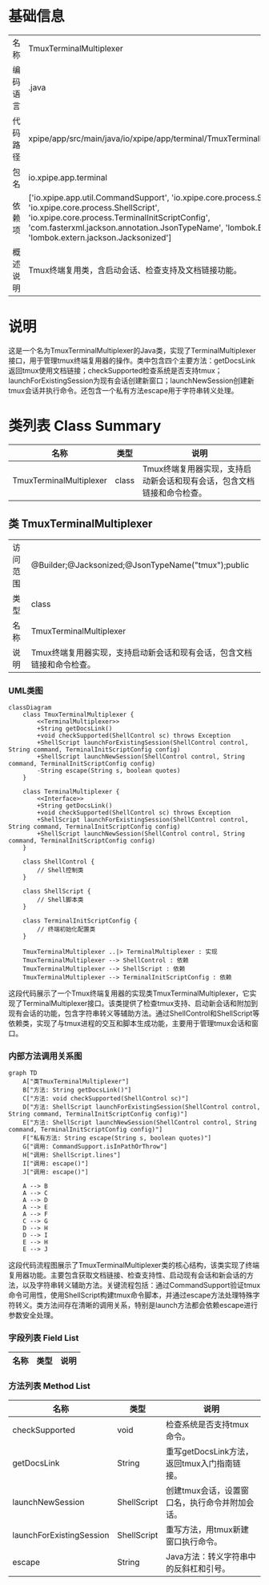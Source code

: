 # 基础信息

|      |      |
|------|------|
| 名称 | TmuxTerminalMultiplexer |
| 编码语言 | .java |
| 代码路径 | xpipe/app/src/main/java/io/xpipe/app/terminal/TmuxTerminalMultiplexer.java |
| 包名 | io.xpipe.app.terminal |
| 依赖项 | ['io.xpipe.app.util.CommandSupport', 'io.xpipe.core.process.ShellControl', 'io.xpipe.core.process.ShellScript', 'io.xpipe.core.process.TerminalInitScriptConfig', 'com.fasterxml.jackson.annotation.JsonTypeName', 'lombok.Builder', 'lombok.extern.jackson.Jacksonized'] |
| 概述说明 | Tmux终端复用类，含启动会话、检查支持及文档链接功能。 |

# 说明

这是一个名为TmuxTerminalMultiplexer的Java类，实现了TerminalMultiplexer接口，用于管理tmux终端复用器的操作。类中包含四个主要方法：getDocsLink返回tmux使用文档链接；checkSupported检查系统是否支持tmux；launchForExistingSession为现有会话创建新窗口；launchNewSession创建新tmux会话并执行命令。还包含一个私有方法escape用于字符串转义处理。

# 类列表 Class Summary

| 名称   | 类型  | 说明 |
|-------|------|-------------|
| TmuxTerminalMultiplexer | class | Tmux终端复用器实现，支持启动新会话和现有会话，包含文档链接和命令检查。 |



## 类 TmuxTerminalMultiplexer

|      |      |
|------|------|
| 访问范围 | @Builder;@Jacksonized;@JsonTypeName("tmux");public |
| 类型 | class |
| 名称 | TmuxTerminalMultiplexer |
| 说明 | Tmux终端复用器实现，支持启动新会话和现有会话，包含文档链接和命令检查。 |


### UML类图

```mermaid
classDiagram
    class TmuxTerminalMultiplexer {
        <<TerminalMultiplexer>>
        +String getDocsLink()
        +void checkSupported(ShellControl sc) throws Exception
        +ShellScript launchForExistingSession(ShellControl control, String command, TerminalInitScriptConfig config)
        +ShellScript launchNewSession(ShellControl control, String command, TerminalInitScriptConfig config)
        -String escape(String s, boolean quotes)
    }

    class TerminalMultiplexer {
        <<Interface>>
        +String getDocsLink()
        +void checkSupported(ShellControl sc) throws Exception
        +ShellScript launchForExistingSession(ShellControl control, String command, TerminalInitScriptConfig config)
        +ShellScript launchNewSession(ShellControl control, String command, TerminalInitScriptConfig config)
    }

    class ShellControl {
        // Shell控制类
    }

    class ShellScript {
        // Shell脚本类
    }

    class TerminalInitScriptConfig {
        // 终端初始化配置类
    }

    TmuxTerminalMultiplexer ..|> TerminalMultiplexer : 实现
    TmuxTerminalMultiplexer --> ShellControl : 依赖
    TmuxTerminalMultiplexer --> ShellScript : 依赖
    TmuxTerminalMultiplexer --> TerminalInitScriptConfig : 依赖
```

这段代码展示了一个Tmux终端复用器的实现类TmuxTerminalMultiplexer，它实现了TerminalMultiplexer接口。该类提供了检查tmux支持、启动新会话和附加到现有会话的功能，包含字符串转义等辅助方法。通过ShellControl和ShellScript等依赖类，实现了与tmux进程的交互和脚本生成功能，主要用于管理tmux会话和窗口。


### 内部方法调用关系图

```mermaid
graph TD
    A["类TmuxTerminalMultiplexer"]
    B["方法: String getDocsLink()"]
    C["方法: void checkSupported(ShellControl sc)"]
    D["方法: ShellScript launchForExistingSession(ShellControl control, String command, TerminalInitScriptConfig config)"]
    E["方法: ShellScript launchNewSession(ShellControl control, String command, TerminalInitScriptConfig config)"]
    F["私有方法: String escape(String s, boolean quotes)"]
    G["调用: CommandSupport.isInPathOrThrow"]
    H["调用: ShellScript.lines"]
    I["调用: escape()"]
    J["调用: escape()"]

    A --> B
    A --> C
    A --> D
    A --> E
    A --> F
    C --> G
    D --> H
    D --> I
    E --> H
    E --> J
```

这段代码流程图展示了TmuxTerminalMultiplexer类的核心结构，该类实现了终端复用器功能。主要包含获取文档链接、检查支持性、启动现有会话和新会话的方法，以及字符串转义辅助方法。关键流程包括：通过CommandSupport验证tmux命令可用性，使用ShellScript构建tmux命令脚本，并通过escape方法处理特殊字符转义。类方法间存在清晰的调用关系，特别是launch方法都会依赖escape进行参数安全处理。

### 字段列表 Field List

| 名称  | 类型  | 说明 |
|-------|-------|------|

### 方法列表 Method List

| 名称  | 类型  | 说明 |
|-------|-------|------|
| checkSupported | void | 检查系统是否支持tmux命令。 |
| getDocsLink | String | 重写getDocsLink方法，返回tmux入门指南链接。 |
| launchNewSession | ShellScript | 创建tmux会话，设置窗口名，执行命令并附加会话。 |
| launchForExistingSession | ShellScript | 重写方法，用tmux新建窗口执行命令。 |
| escape | String | Java方法：转义字符串中的反斜杠和引号。 |




